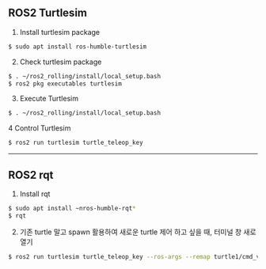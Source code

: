 ## ROS2 Turtlesim

1) Install turtlesim package
```sh
$ sudo apt install ros-humble-turtlesim
```
2) Check turtlesim package
```sh
$ . ~/ros2_rolling/install/local_setup.bash
$ ros2 pkg executables turtlesim
```
3) Execute Turtlesim
```sh
$ . ~/ros2_rolling/install/local_setup.bash
```

4 Control Turtlesim
```sh
$ ros2 run turtlesim turtle_teleop_key
```
---
## ROS2 rqt

1) Install rqt
```sh
$ sudo apt install ~nros-humble-rqt*
$ rqt
```
2) 기존 turtle 말고 spawn 활용하여 새로운 turtle 제어 하고 싶을 때, 터미널 창 새로 열기
```sh
$ ros2 run turtlesim turtle_teleop_key --ros-args --remap turtle1/cmd_vel:='이름'/cmd_vel
```
